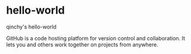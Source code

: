 # hello-world
qinchy's hello-world

GitHub is a code hosting platform for version control and collaboration. It lets you and others work together on projects from anywhere.
